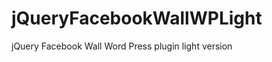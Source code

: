 jQueryFacebookWallWPLight
=========================

jQuery Facebook Wall Word Press plugin light version
